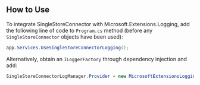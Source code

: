 ## How to Use

To integrate SingleStoreConnector with Microsoft.Extensions.Logging, add the following line of code to `Program.cs` method (before any `SingleStoreConnector` objects have been used):

```csharp
app.Services.UseSingleStoreConnectorLogging();
```

Alternatively, obtain an `ILoggerFactory` through dependency injection and add:

```csharp
SingleStoreConnectorLogManager.Provider = new MicrosoftExtensionsLoggingLoggerProvider(loggerFactory);
```
